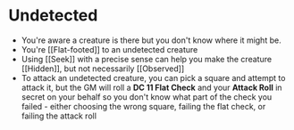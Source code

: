 # Undetected
* You're aware a creature is there but you don't know where it might be.
* You're [[Flat-footed]] to an undetected creature
* Using [[Seek]] with a precise sense can help you make the creature [[Hidden]], but not necessarily [[Observed]]
* To attack an undetected creature, you can pick a square and attempt to attack it, but the GM will roll a **DC 11 Flat Check** and your **Attack Roll** in secret on your behalf so you don't know what part of the check you failed - either choosing the wrong square, failing the flat check, or failing the attack roll